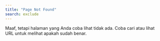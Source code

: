 ```yaml
---
title: "Page Not Found"
search: exclude
---  
```


Maaf, tetapi halaman yang Anda coba lihat tidak ada. Coba cari atau lihat URL untuk melihat apakah sudah benar.
